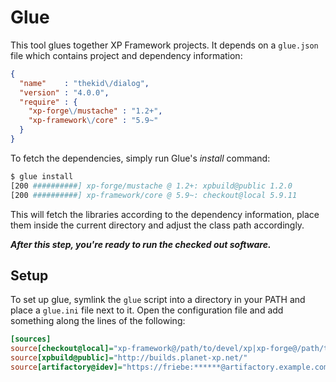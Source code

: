 Glue
====
This tool glues together XP Framework projects. It depends on a `glue.json` file which contains project and dependency information:

```json
{
  "name"    : "thekid\/dialog",
  "version" : "4.0.0",
  "require" : {
    "xp-forge\/mustache" : "1.2+",
    "xp-framework\/core" : "5.9~"
  }
}
```

To fetch the dependencies, simply run Glue's *install* command:

```sh
$ glue install
[200 ##########] xp-forge/mustache @ 1.2+: xpbuild@public 1.2.0
[200 ##########] xp-framework/core @ 5.9~: checkout@local 5.9.11
```

This will fetch the libraries according to the dependency information, place them inside the current directory and adjust the class path accordingly.

***After this step, you're ready to run the checked out software.***

Setup
-----
To set up glue, symlink the `glue` script into a directory in your PATH and place a `glue.ini` file next to it. Open the configuration file and add something along the lines of the following:

```ini
[sources]
source[checkout@local]="xp-framework@/path/to/devel/xp|xp-forge@/path/to/devel/xp"
source[xpbuild@public]="http://builds.planet-xp.net/"
source[artifactory@idev]="https://friebe:******@artifactory.example.com/artifactory/"
```